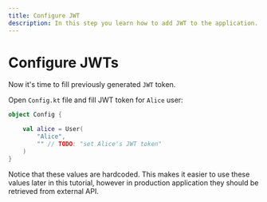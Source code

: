 ```yaml
---
title: Configure JWT
description: In this step you learn how to add JWT to the application.
---
```


# Configure JWTs

Now it's time to fill previously generated `JWT` token.

Open `Config.kt` file and fill JWT token for `Alice` user:

```kotlin
object Config {

    val alice = User(
        "Alice",
        "" // TODO: "set Alice's JWT token"
    )
}

```

Notice that these values are hardcoded. This makes it easier to use these values later in this tutorial, however in production application they should be retrieved from external API.